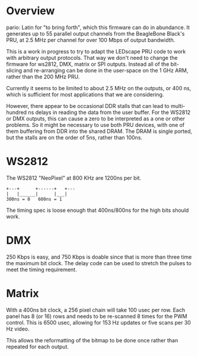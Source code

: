 Overview
===
pario: Latin for "to bring forth", which this firmware can do in
abundance.  It generates up to 55 parallel output channels from the
BeagleBone Black's PRU, at 2.5 MHz per channel for over 100 Mbps of
output bandwidth.

This is a work in progress to try to adapt the LEDscape PRU code to work
with arbitrary output protocols.  That way we don't need to change the
firmware for ws2812, DMX, matrix or SPI outputs.  Instead all of the
bit-slicing and re-arranging can be done in the user-space on the 1 GHz ARM,
rather than the 200 MHz PRU.

Currently it seems to be limited to about 2.5 MHz on the outputs,
or 400 ns, which is sufficient for most applications that we are
considering.

However, there appear to be occasional DDR stalls that can lead to
multi-hundred ns delays in reading the data from the user buffer.
For the WS2812 or DMX outputs, this can cause a zero to be
interpreted as a one or other problems. So it might be necessary to
use both PRU devices, with one of them buffering from DDR into the
shared DRAM.  The DRAM is single ported, but the stalls are on the
order of 5ns, rather than 100ns.


WS2812
===
The WS2812 "NeoPixel" at 800 KHz are 1200ns per bit.

    +---+      +------+   +---
    |   |______|      |___|
    300ns = 0   600ns = 1

The timing spec is loose enough that 400ns/800ns for the high bits
should work.


DMX
===
250 Kbps is easy, and 750 Kbps is doable since that is more than three time
the maximum bit clock.  The delay code can be used to stretch the pulses to
meet the timing requirement.


Matrix
===
With a 400ns bit clock, a 256 pixel chain will take 100 usec per row.
Each panel has 8 (or 16) rows and needs to be re-scanned 8 times
for the PWM control.  This is 6500 usec, allowing for 153 Hz updates
or five scans per 30 Hz video.

This allows the reformatting of the bitmap to be done once rather than
repeated for each output.

